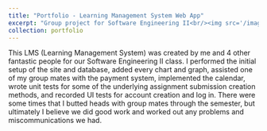 ```yaml
---
title: "Portfolio - Learning Management System Web App"
excerpt: "Group project for Software Engineering II<br/><img src='/images/500x300.png'>"
collection: portfolio
---
```


This LMS (Learning Management System) was created by me and 4 other fantastic people for our Software Engineering II class. I performed the initial setup of the site and database, added every chart and graph, assisted one of my group mates with the payment system, implemented the calendar, wrote unit tests for some of the underlying assignment submission creation methods, and recorded UI tests for account creation and log in. There were some times that I butted heads with group mates through the semester, but ultimately I believe we did good work and worked out any problems and miscommunications we had.

